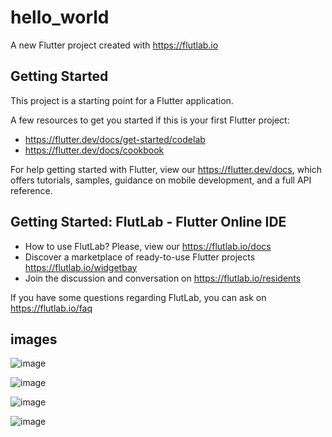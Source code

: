 # hello_world

A new Flutter project created with https://flutlab.io

## Getting Started

This project is a starting point for a Flutter application.

A few resources to get you started if this is your first Flutter project:

- https://flutter.dev/docs/get-started/codelab
- https://flutter.dev/docs/cookbook

For help getting started with Flutter, view our
https://flutter.dev/docs, which offers tutorials,
samples, guidance on mobile development, and a full API reference.

## Getting Started: FlutLab - Flutter Online IDE

- How to use FlutLab? Please, view our https://flutlab.io/docs
- Discover a marketplace of ready-to-use Flutter projects https://flutlab.io/widgetbay
- Join the discussion and conversation on https://flutlab.io/residents

If you have some questions regarding FlutLab, you can ask on https://flutlab.io/faq

## images
![image](https://github.com/GMNunez20/act4-UIII/assets/143547967/ef2af896-3727-4690-8b9f-ff0b47919ecc)

![image](https://github.com/GMNunez20/act4-UIII/assets/143547967/b1d96cee-e38e-4075-b173-807cb4295882)

![image](https://github.com/GMNunez20/act4-UIII/assets/143547967/1d83fd0e-50e9-47da-ae41-96da88305172)

![image](https://github.com/GMNunez20/act4-UIII/assets/143547967/56a0e257-9d42-435e-86af-4f65ffd49462)


